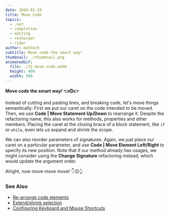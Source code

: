 ```yaml
---
date: 2020-01-29
title: Move Code
topics:
  - .net
  - completion
  - editing
  - resharper
  - rider
author: matkoch
subtitle: Move code the smart way!
thumbnail: ./thumbnail.png
animatedGif:
  file: ./31-move-code.webm
  height: 400
  width: 500
---
```


**Move code the smart way! 👈🙃👉**

Instead of cutting and pasting lines, and breaking code, let's move things semantically: First we put our caret on the code intended to be moved. Then, we use **Code | Move Statement Up/Down** to rearrange it. Despite the refactoring name, this also works for methods, properties and other members. Placing the caret at the closing brace of a block statement, like `if` or `while`, even lets us expand and shrink the scope.

We can also reorder parameters of signatures. Again, we just place our caret on a particular parameter, and use **Code | Move Element Left/Right** to specify its new position. Note that if our method already has usages, we might consider using the **Change Signature** refactoring instead, which would update the argument order.

Alright, now move move move! 👇😌👆

### See Also

- [Re-arrange code elements](https://www.jetbrains.com/help/resharper/Coding_Assistance__Moving_Code_Elements.html)
- [Extend/shrink selection](https://www.jetbrains.com/help/resharper/Coding_Assistance__Extend_Shrink_Selection.html)
- [Configuring Keyboard and Mouse Shortcuts](https://www.jetbrains.com/help/rider/Configuring_Keyboard_and_Mouse_Shortcuts.html#)
